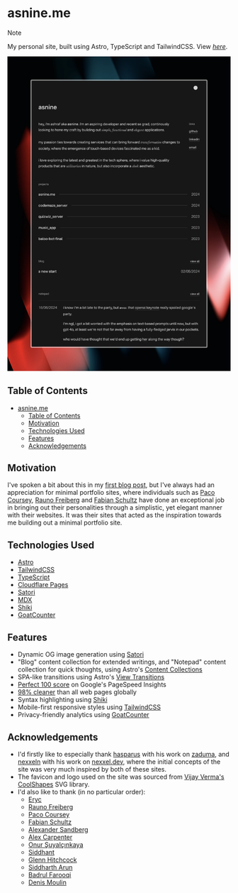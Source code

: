 # asnine.me

> [!NOTE]
> My personal site, built using Astro, TypeScript and TailwindCSS.
> View [_here_](https://asnine.me/).

![Home page screenshot](/public/images/screenshot.jpeg)

## Table of Contents

- [asnine.me](#asnineme)
  - [Table of Contents](#table-of-contents)
  - [Motivation](#motivation)
  - [Technologies Used](#technologies-used)
  - [Features](#features)
  - [Acknowledgements](#acknowledgements)

## Motivation

I've spoken a bit about this in my [first blog post](https://asnine.me/blog/a-new-start), but I've always had an appreciation for minimal portfolio sites, where individuals such as [Paco Coursey](https://paco.me), [Rauno Freiberg](https://raunofreiberg.com) and [Fabian Schultz](https://www.fabianschultz.com) have done an exceptional job in bringing out their personalities through a simplistic, yet elegant manner with their websites. It was their sites that acted as the inspiration towards me building out a minimal portfolio site.

## Technologies Used

- [Astro](https://astro.build)
- [TailwindCSS](https://tailwindcss.com)
- [TypeScript](https://www.typescriptlang.org)
- [Cloudflare Pages](https://pages.cloudflare.com)
- [Satori](https://github.com/vercel/satori)
- [MDX](https://mdxjs.com)
- [Shiki](https://shiki.style)
- [GoatCounter](https://www.goatcounter.com)

## Features

- Dynamic OG image generation using [Satori](https://github.com/vercel/satori)
- "Blog" content collection for extended writings, and "Notepad" content collection for quick thoughts, using Astro's [Content Collections](https://docs.astro.build/en/guides/content-collections)
- SPA-like transitions using Astro's [View Transitions](https://docs.astro.build/en/guides/view-transitions)
- [Perfect 100 score](https://pagespeed.web.dev/analysis/https-www-asnine-me/3ys6ta6gua?form_factor=mobile) on Google's PageSpeed Insights
- [98% cleaner](https://www.websitecarbon.com/website/asnine-me) than all web pages globally
- Syntax highlighting using [Shiki](https://shiki.style)
- Mobile-first responsive styles using [TailwindCSS](https://tailwindcss.com)
- Privacy-friendly analytics using [GoatCounter](https://www.goatcounter.com)

## Acknowledgements

- I'd firstly like to especially thank [hasparus](https://github.com/hasparus) with his work on [zaduma](https://zaduma.vercel.app), and [nexxeln](https://github.com/nexxeln) with his work on [nexxel.dev](https://github.com/nexxeln/nexxel.dev), where the initial concepts of the site was very much inspired by both of these sites.
- The favicon and logo used on the site was sourced from [Vijay Verma's](https://vjy.me) [CoolShapes](https://coolshap.es) SVG library.
- I'd also like to thank (in no particular order):
  - [Eryc](https://eryc.cc)
  - [Rauno Freiberg](https://rauno.me)
  - [Paco Coursey](https://paco.me)
  - [Fabian Schultz](https://www.fabianschultz.com)
  - [Alexander Sandberg](https://alexandersandberg.com)
  - [Alex Carpenter](https://alexcarpenter.me)
  - [Onur Şuyalçınkaya](https://onur.dev)
  - [Siddhant](https://dietcode.io)
  - [Glenn Hitchcock](https://glenn.me)
  - [Siddharth Arun](https://sdrn.co)
  - [Badrul Farooqi](https://farooqib.com)
  - [Denis Moulin](https://www.denismoulin.com)
